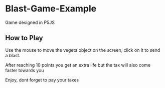 # Blast-Game-Example
Game designed in P5JS


## How to Play
Use the mouse to move the vegeta object on the screen, click on it to send a blast.

After reaching 10 points you get an extra life but the tax will also come faster towards you

Enjoy, dont forget to pay your taxes
